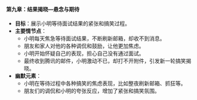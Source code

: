 #### 第九章：结果揭晓—悬念与期待
- **目标**：展示小明等待面试结果的紧张和搞笑过程。
- **主要情节点**：
  - 小明每天焦急等待面试结果，不断刷新邮箱，却收不到消息。
  - 朋友和家人对他的各种调侃和鼓励，让他更加焦虑。
  - 小明开始怀疑自己的表现，担心自己没有通过面试。
  - 最终收到腾讯的邮件，小明激动不已，却打不开附件，引发新一轮搞笑揭晓。
- **幽默元素**：
  - 小明在等待过程中各种搞笑的焦虑表现，比如整夜刷新邮箱、抓狂等。
  - 朋友们的调侃和小明的夸张反应，增加了紧张和搞笑氛围。